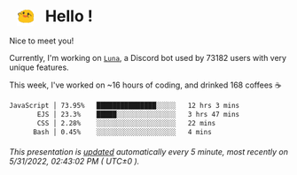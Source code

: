 <h1>   <img src="./spoink.gif" style="vertical-align:middle;" width="30px">   Hello ! </h1>

Nice to meet you!

Currently, I'm working on <a href='https://github.com/Asgarrrr/Luna'>`Luna`</a>, a Discord bot used by 73182 users with very unique features.

This week, I've worked on ~16 hours of coding, and drinked 168 coffees ☕

```
JavaScript │ 73.95%   ███████████████░░░░░   12 hrs 3 mins
       EJS │ 23.3%    █████░░░░░░░░░░░░░░░   3 hrs 47 mins
       CSS │ 2.28%    ░░░░░░░░░░░░░░░░░░░░   22 mins
      Bash │ 0.45%    ░░░░░░░░░░░░░░░░░░░░   4 mins
```

###### This presentation is [updated](https://github.com/Asgarrrr) automatically every 5 minute, most recently on 5/31/2022, 02:43:02 PM ( UTC±0 ).